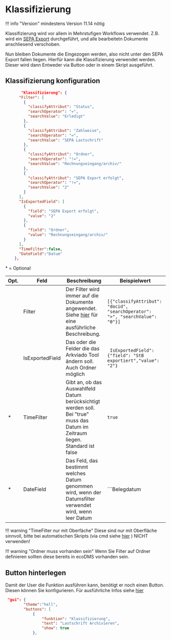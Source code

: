 # Klassifizierung

!!! info "Version"
    mindestens Version 11.14 nötig


Klassifizierung wird vor allem in Mehrstufigen Workflows verwendet. 
Z.B. wird ein [SEPA Export](006config_sepaexport.md) durchgeführt, und alle bearbeitetn Dokumente anschliesend verschoben. 

Nun bleiben Dokumente die Eingezogen werden, also nicht unter den SEPA Export fallen liegen. 
Hierfür kann die Klassifizierung verwendet werden.
Dieser wird dann Entweder via Button oder in einem Skript ausgeführt.

## Klassifizierung konfiguration


``` json title="Klassifizierung ändern"
       "Klassifizierung": {
      "Filter": [
        {
          "classifyAttribut": "Status",
          "searchOperator": "=",
          "searchValue": "Erledigt"
        },
        {
          "classifyAttribut": "Zahlweise",
          "searchOperator": "=",
          "searchValue": "SEPA Lastschrift"
        },
        {
          "classifyAttribut": "Ordner",
          "searchOperator": "!=",
          "searchValue": "Rechnungseingang/archiv/"
        },
        {
          "classifyAttribut": "SEPA Export erfolgt",
          "searchOperator": "!=",
          "searchValue": "2"
        }
      ],
      "IsExportedField": [
        {
          "field": "SEPA Export erfolgt",
          "value": "2"
        },
        {
          "field": "Ordner",
          "value": "Rechnungseingang/archiv/"
        }
      ],
      "TimeFilter":false,
      "DateField":"Datum"
    },
```

\* = Optional


| Opt. | Feld             | Beschreibung                                                                                                                                                     | Beispielwert                                                                           |
| ---- | ---------------- | ---------------------------------------------------------------------------------------------------------------------------------------------------------------- | -------------------------------------------------------------------------------------- |
|      | Filter           | Der Filter wird immer auf die Dokumente angewendet. Siehe  [hier](007config_klassifizierung.md#dokumentenfilter) für eine ausführliche Beschreibung.                                                       | ```[{"classifyAttribut": "docid", "searchOperator": ">", "searchValue": "0"}]```       |
|      | IsExportedField  | Das oder die Felder die das Arkviado Tool ändern soll. Auch Ordner möglich                                                                            | ``` IsExportedField": {"field": "StB exportiert","value": "2"}```                      |
| *    | TimeFilter       | Gibt an, ob das Auswahlfeld Datum berücksichtigt werden soll.<br>Bei "true" muss das Datum im Zeitraum liegen.  Standard ist false                                                 | ```true```                                                                             |
| *    | DateField        | Das Feld, das bestimmt welches Datum genommen wird, wenn der Datumsfilter verwendet wird, wenn leer Datum                                                        | ```Belegdatum 


!!! warning "TimeFilter nur mit Oberfäche"
    Diese sind nur mit Oberfläche sinnvoll, bitte bei automatischen Skripts (via cmd siehe [ hier](<../2. Verwendung/007start per Kommandozeile.md>) ) NICHT verwenden!

!!! warning "Ordner muss vorhanden sein"
  Wenn Sie Filter auf Ordner definieren sollten diese bereits in ecoDMS vorhanden sein.     

## Button hinterlegen

Damit der User die Funktion ausführen kann, benötigt er noch einen Button. 
Diesen können Sie konfigurieren. Für ausführliche Infos siehe [hier](008config_gui.md)

``` json title="Button im Gui"
 "gui": {
        "theme":"hell",
        "buttons": [
            {
                "funktion": "Klassifizierung",
                "text": "Lastschrift Archivieren",
                "show": true
            },
``` 